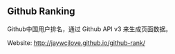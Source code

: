 Github Ranking
---

Github中国用户排名，通过 Github API v3 来生成页面数据。

Website: http://jaywcjlove.github.io/github-rank/